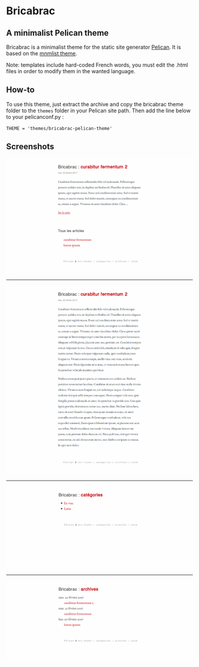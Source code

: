 # Bricabrac
## A minimalist Pelican theme
Bricabrac is a minimalist theme for the static site generator [Pelican](https://blog.getpelican.com/).
It is based on the [mnmlist theme](https://github.com/getpelican/pelican-themes/tree/master/mnmlist).

Note: templates include hard-coded French words, you must edit the .html files in order to modify them in the wanted language.

## How-to

To use this theme, just extract the archive and copy the bricabrac theme folder to the `themes` folder in your Pelican site path. Then add the line below to your pelicanconf.py :

    THEME = 'themes/bricabrac-pelican-theme'
    
## Screenshots

![Home page](index.png)

---

![Article](article.png)

---

![Category list](categories.png)

---

![Archive](archive.png)
